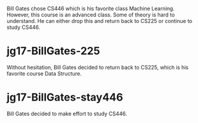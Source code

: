 Bill Gates chose CS446 which is his favorite class Machine Learning. However, this course is an advanced class. Some of theory is hard to understand. He can either drop this and return back to CS225 or continue to study CS446.

# jg17-BillGates-225
Without hesitation, Bill Gates decided to return back to CS225, which is his favorite course Data Structure.

# jg17-BillGates-stay446
Bill Gates decided to make effort to study CS446.